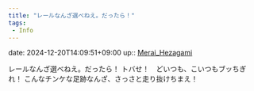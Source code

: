 ```yaml
---
title: "レールなんざ選べねえ。だったら！"
tags:
 - Info
---
```


date: 2024-12-20T14:09:51+09:00
up:: [Merai_Hezagami](../Bar/Novel/Nacaria/Merai_Hezagami.md)

レールなんざ選べねえ。だったら！
トバせ！　どいつも、こいつもブッちぎれ！
こんなチンケな足跡なんざ、さっさと走り抜けちまえ！